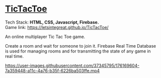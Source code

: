# [TicTacToe](https://letsintegreat.github.io/TicTacToe/)

Tech Stack: **HTML, CSS, Javascript, Firebase.** \
Game link: https://letsintegreat.github.io/TicTacToe/


An online multiplayer Tic Tac Toe game.

Create a room and wait for someone to join it. Firebase Real Time Database is used for managing rooms and for transmitting the state of any game in real time.

https://user-images.githubusercontent.com/37345795/176169604-7a359448-a11c-4a76-b35f-6226ba503ffe.mp4
